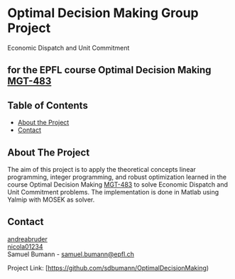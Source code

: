 # Optimal Decision Making Group Project
Economic Dispatch and Unit Commitment
## for the EPFL course Optimal Decision Making [MGT-483](https://edu.epfl.ch/coursebook/en/optimal-decision-making-MGT-483)


<!-- TABLE OF CONTENTS -->
## Table of Contents

* [About the Project](#about-the-project)
* [Contact](#contact)

<!-- ABOUT THE PROJECT -->
## About The Project
The aim of this project is to apply the theoretical concepts linear programming, integer programming, and robust optimization learned in the course Optimal Decision Making [MGT-483](https://edu.epfl.ch/coursebook/en/optimal-decision-making-MGT-483) to solve Economic Dispatch and Unit Commitment problems. The implementation is done in Matlab using Yalmip with MOSEK as solver.


<!-- CONTACT -->
## Contact
[andreabruder](https://github.com/andreabruder) <br />
[nicola01234](https://github.com/nicola01234) <br />
Samuel Bumann - samuel.bumann@epfl.ch





Project Link: [https://github.com/sdbumann/OptimalDecisionMaking)
